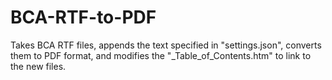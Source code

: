 # BCA-RTF-to-PDF
 Takes BCA RTF files, appends the text specified in "settings.json", converts them to PDF format, and modifies the "_Table_of_Contents.htm" to link to the new files.
